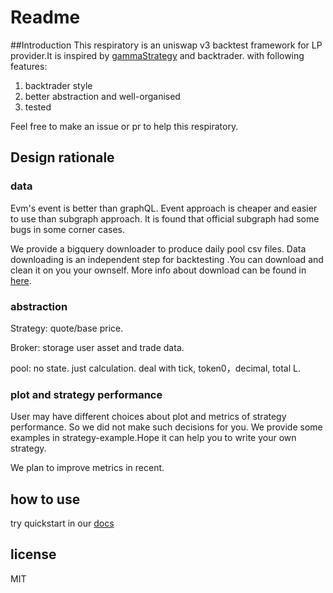 # Readme

##Introduction 
This respiratory is an uniswap v3 backtest framework for LP provider.It is
inspired by [gammaStrategy](https://github.com/GammaStrategies/active-strategy-framework) and backtrader.
with following features:
1. backtrader style
2. better abstraction and well-organised
3. tested

Feel free to make an issue or pr to help this respiratory.


## Design rationale 
### data
Evm's event is better than graphQL. 
Event approach is  cheaper and easier to use than subgraph approach.
It is found that official subgraph had some bugs in some corner cases.

We provide a bigquery downloader to produce daily pool csv files. Data downloading is an independent step for backtesting .You can download and clean it on you your ownself.
More info about download can be found in [here](https://zelos-demeter.readthedocs.io/en/latest/download_tutorial.html).

### abstraction
Strategy: quote/base price.

Broker: storage user asset and trade data.

pool: no state. just calculation. deal with tick, token0，decimal, total L.


### plot and strategy performance
User may have different choices about plot and metrics of strategy performance.
So we did not make such decisions for you. We provide some examples in strategy-example.Hope it can help you to write your own strategy.

We plan to improve metrics in recent.


## how to use
try quickstart in our [docs](https://zelos-demeter.readthedocs.io/en/latest/quickstart.html)


## license
MIT